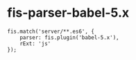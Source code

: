 fis-parser-babel-5.x
============================

```
fis.match('server/**.es6', {
    parser: fis.plugin('babel-5.x'),
    rExt: 'js'
});
```

